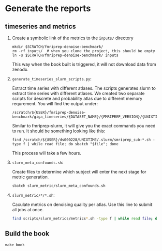 # Generate the reports

## timeseries and metrics 

1. Create a symbolic link of the metrics to the `inputs/` directory

    ```
    mkdir $SCRATCH/fmriprep-denoise-benchmark/ 
    rm -rf inputs/  # when you clone the project, this should be empty
    ln -s $SCRATCH/fmriprep-denoise-benchmark/ inputs
    ```
    This way when the book built is triggered, it will not download data from zenodo.

2. `generate_timeseries_slurm_scripts.py`: 

    Extract time series with different atlases. 
    The scripts generates slurm to extract time series with different atlases.
    We created two separate scripts for descrete and probability atlas due to different memory requrement.
    You will find the output under:
    ```
    /scratch/${USER}/fmriprep-denoise-benchmark/giga_timeseries/{DATASET_NAME}/{FMRIPREP_VERSION}/{UNIXTIME}/.slurm
    ```
    Similar to fmriprep-slurm, it will give you the exact commands you need to run.
    It should be something looking like this:
    ```
    find /scratch/${USER}/ds000228/UNIXTIME/.slurm/smriprep_sub-*.sh -type f | while read file; do sbatch "$file"; done
    ```
    This process will take a few hours.

3. `slurm_meta_confounds.sh`:

    Create files to determine which subject will enter the next stage for metric generation.

    ```bash
    sbatch slurm_metric/slurm_meta_confounds.sh
    ```

4. `slurm_metric/*/*.sh`: 

    Caculate metrics on denoising quality per atlas. 
    Use this line to submit all jobs at once.

    ```bash
    find scripts/slurm_metrics/metrics*.sh -type f | while read file; do sbatch $file; done
    ```

## Build the book

```
make book
```